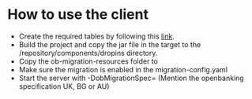 # How to use the client

* Create the required tables by following this [link](https://ob.docs.wso2.com/en/latest/install-and-setup/setting-up-databases/#creating-database-tables).
* Build the project and copy the jar file in the target to the <OB-ACCELERATOR-HOME>/repository/components/dropins 
  directory.
* Copy the ob-migration-resources folder to <OB-ACCELERATOR-HOME>
* Make sure the migration is enabled in the migration-config.yaml
* Start the server with -DobMigrationSpec=<OB-SPEC> (Mention the openbanking specification UK, BG or AU)